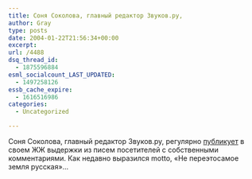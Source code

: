 ```yaml
---
title: Соня Соколова, главный редактор Звуков.ру,
author: Gray
type: posts
date: 2004-01-22T21:56:34+00:00
excerpt:
url: /4488
dsq_thread_id:
  - 1875596884
esml_socialcount_LAST_UPDATED:
  - 1497258126
essb_cache_expire:
  - 1616516986
categories:
  - Uncategorized

---
```








Соня Соколова, главный редактор Звуков.ру, регулярно <a href="http://www.livejournal.com/users/phoneme/148718.html" target="_blank">публикует</a> в своем ЖЖ выдержки из писем посетителей с собственными комментариями. Как недавно выразился motto, &#171;Не переэтосамое земля русская&#187;&#8230;